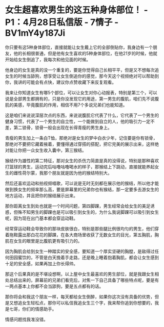 # 女生超喜欢男生的这五种身体部位！ - P1：4月28日私信版 - 7情子 - BV1mY4y187Ji

你只要有这5种身体部位，直接就能让女生戴上它的全部倒贴你，我身边有一个朋友，他的长相很普通，但是他有女生喜欢的5种身体部位，在他21岁的时候，他就开始给女生倒追了，我每次和他见面的时候。

他身边的女生是真的没一个重复的，要是你觉得自己长相平平，但是又不想每次追女生的时候当舔狗，想享受让女生倒追你的感觉，那今天这个视频绝对可以帮助到你，我讲的可能会有点快，建议你点赞收藏下来反复观看。

我来让你知道女生有哪5个部位，可以让女生对你心动报表，特别是第三个，可以说是全部男生都拥有的，只是你没发现它的用途，第一男生的腹肌，咱们先不说腹肌的美感，毕竟腹肌的作用，相信不用7个多说兄弟们也能知道。

这是咱们来说说深层次点的东西，来说说腹肌它代表了什么，它代表了一个男生的健身习惯，代表了一个男生的自立性，一个能做到自立的人，他的吸引力一定不差，第二锁骨，锁骨一般会出现在长得青瘦的男生身上。

青瘦的男生加上一条白T恤，那绝对是女生的梦中白衣少年，记住要是你有锁骨，那绝对不要把它藏着掖着，要懂得通过穿搭的搭配，把它完美的展示出来，这样绝对能让你把一众女生收入囊中，第三猴结。

猴结作为雄性的第二特征，那对女生的杀伤力简直是真的没得说，特别是那种喜欢打篮球的男生，运动完后咕噜咕噜喝水的样子，那猴结上下跳动，直接就能养起女生的雌性荷尔蒙，我那个朋友就是因为他的猴结特别大。

然后还喜欢运动和拍视频唱歌，可以说是无时无刻都在展示他的猴结，所以他才能做到换女生的频率那么高，要是屏幕里的兄弟你也有猴结，那一定要多去游女生的地方运动，并且把你的猴结展示出来。

那你距离女生到处也就是一个时间问题，第四脚踝，男生经常会给女生的美足诱惑，但殊不知男生的脚踝也是可以吸引到女生的，为什么我说脚踝可以吸引到女生呢，因为现在出门基本都会穿运动鞋。

经常穿运动鞋会导致你的那块皮肤很白，特别是那些腿比例很均匀的男生，他们穿着拖鞋露出那白花花的脚踝，在各大商场里收获了无数女生的目光，第五胸肌，胸肌在女生的眼里是比腹肌更有吸引力的。

因为胸肌会给到女生一种踏实的安全感，要知道一个厚实坚硬的胸膛，是敌得过任何田园蜜饮的，不管是白天挽着手走路，还是晚上睡着抱着胸肌，都会让女生感到十足的安全感，如果再加上你长得帅。

那这个后果真的是不堪设想啊，以上屋中女生最喜欢的男生部位，就是我跟女生相处总结出来的，屏幕前的兄弟们看完后，对焦一下自己具备了哪些特点呢，要是有一两点基本上你都不会当舔狗，要是五点都有的话。

那你将会和我这个朋友一样，每天都给女生倒醉，如果你这次没有具备的优势，但是又想追女生轻松点，那你可以私信我追女生三个字，我来帮你追到你想要的，我是七哥，你们的情感助手。

情感问题找我准没错。